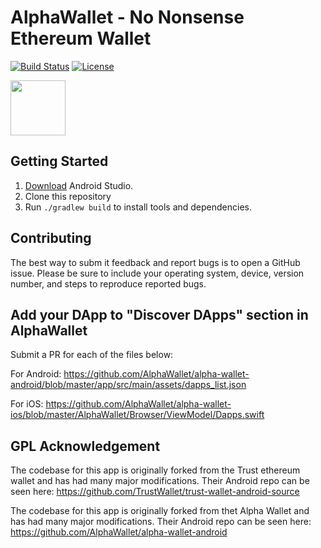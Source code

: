 # AlphaWallet - No Nonsense Ethereum Wallet

[![Build Status](https://api.travis-ci.com/AlphaWallet/alpha-wallet-android.svg?branch=master)](https://api.travis-ci.com/AlphaWallet/alpha-wallet-android.svg?branch=master) 
[![License](https://img.shields.io/badge/license-GPL3-green.svg?style=flat)](https://github.com/fastlane/fastlane/blob/master/LICENSE)

[<img src=dmz/src/main/resources/static/images/googleplay.png height="88">](https://play.google.com/store/apps/details?id=io.stormbird.wallet&hl=en_US)

## Getting Started

1. [Download](https://developer.android.com/studio/) Android Studio.
1. Clone this repository
1. Run `./gradlew build` to install tools and dependencies.

## Contributing

The best way to subm
it feedback and report bugs is to open a GitHub issue.
Please be sure to include your operating system, device, version number, and
steps to reproduce reported bugs.

## Add your DApp to "Discover DApps" section in AlphaWallet

Submit a PR for each of the files below:

For Android:
<https://github.com/AlphaWallet/alpha-wallet-android/blob/master/app/src/main/assets/dapps_list.json>

For iOS:
<https://github.com/AlphaWallet/alpha-wallet-ios/blob/master/AlphaWallet/Browser/ViewModel/Dapps.swift>

## GPL Acknowledgement

The codebase for this app is originally forked from the Trust ethereum wallet and has had many major modifications. Their Android repo can be seen here: https://github.com/TrustWallet/trust-wallet-android-source

The codebase for this app is originally forked from thet Alpha Wallet and has had many major modifications. 
Their Android repo can be seen here: https://github.com/AlphaWallet/alpha-wallet-android
